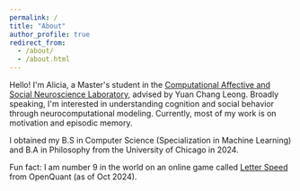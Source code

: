 ```yaml
---
permalink: /
title: "About"
author_profile: true
redirect_from:
  - /about/
  - /about.html
---
```

Hello! I'm Alicia, a Master's student in the [Computational Affective and Social Neuroscience Laboratory](https://mcnlab.uchicago.edu/), advised by Yuan Chang Leong. Broadly speaking, I'm interested in understanding cognition and social behavior through neurocomputational modeling. Currently, most of my work is on motivation and episodic memory.

I obtained my B.S in Computer Science (Specialization in Machine Learning) and B.A in Philosophy from the University of Chicago in 2024.

Fun fact: I am number 9 in the world on an online game called [Letter Speed](https://openquant.co/math-game) from OpenQuant (as of Oct 2024).